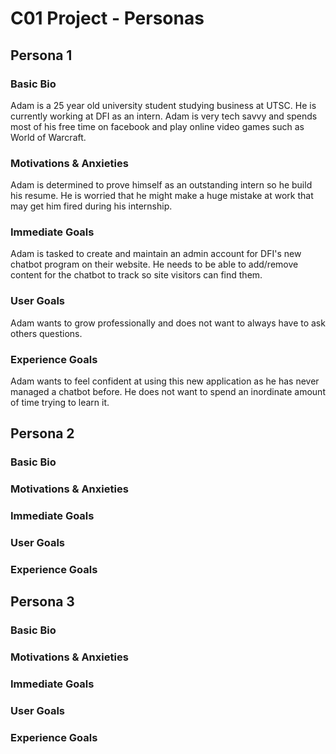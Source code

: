 # C01 Project - Personas


## Persona 1

### Basic Bio

Adam is a 25 year old university student studying business at UTSC. He is currently working at DFI as an 
intern. Adam is very tech savvy and spends most of his free time on facebook and play online video games 
such as World of Warcraft. 

### Motivations & Anxieties

Adam is determined to prove himself as an outstanding intern so he build his resume. He is worried that 
he might make a huge mistake at work that may get him fired during his internship.

### Immediate Goals

Adam is tasked to create and maintain an admin account for DFI's new chatbot program on their website.
He needs to be able to add/remove content for the chatbot to track so site visitors can find them.

### User Goals

Adam wants to grow professionally and does not want to always have to ask others questions.

### Experience Goals

Adam wants to feel confident at using this new application as he has never managed a chatbot before. He 
does not want to spend an inordinate amount of time trying to learn it.


## Persona 2

### Basic Bio

### Motivations & Anxieties

### Immediate Goals

### User Goals

### Experience Goals


## Persona 3

### Basic Bio

### Motivations & Anxieties

### Immediate Goals

### User Goals

### Experience Goals